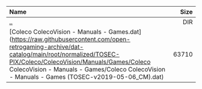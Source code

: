|Name|Size|
|:---|---:|
|[..](../index.html)|DIR|
|[Coleco ColecoVision - Manuals - Games.dat](https://raw.githubusercontent.com/open-retrogaming-archive/dat-catalog/main/root/normalized/TOSEC-PIX/Coleco/ColecoVision/Manuals/Games/Coleco ColecoVision - Manuals - Games/Coleco ColecoVision - Manuals - Games (TOSEC-v2019-05-06_CM).dat)|63710|
